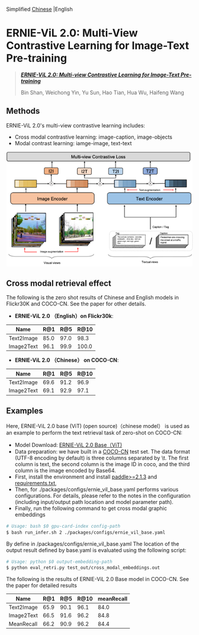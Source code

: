 Simplified [Chinese](./readme.md) |English

# ERNIE-ViL 2.0: Multi-View Contrastive Learning for Image-Text Pre-training
>[_**ERNIE-ViL 2.0: Multi-view Contrastive Learning for Image-Text Pre-training**_](https://arxiv.org/pdf/2209.15270.pdf)
>
>Bin Shan, Weichong Yin, Yu Sun, Hao Tian, Hua Wu, Haifeng Wang
>
>

## Methods
ERNIE-ViL 2.0's multi-view  contrastive learning includes:
- Cross modal contrastive learning: image-caption, image-objects
- Modal contrast learning: iamge-image, text-text

![ERNIE-ViL2.0](./packages/src/framework.png)
## Cross modal retrieval effect
The following is the zero shot results of Chinese and English models in Flickr30K and COCO-CN. See the paper for other details.

* **ERNIE-ViL 2.0 （English）on Flickr30k**:

| Name       |   R@1 |   R@5 |   R@10 |  
|------------|-------|-------|--------|
| Text2Image | 85.0 | 97.0 |  98.3 |      
| Image2Text | 96.1 | 99.9 |  100.0 |  
* **ERNIE-ViL 2.0 （Chinese） on COCO-CN**:

| Name       |   R@1 |   R@5 |   R@10 |   
|------------|-------|-------|--------|  
| Text2Image | 69.6 | 91.2 |  96.9 |    
| Image2Text | 69.1 | 92.9 |  97.1 |
 

## Examples
Here, ERNIE-ViL 2.0 base (ViT) (open source)（chinese model） is used as an example to perform the text retrieval task of zero-shot on COCO-CN:  

* Model Download:
[ERNIE-ViL 2.0 Base（ViT)](http://bj.bcebos.com/wenxin-models/OPEN_ERNIE_VIL2_BASE_ViT.pdparams)
* Data preparation: we have built in a [COCO-CN](https://github.com/li-xirong/coco-cn) test set. The data format (UTF-8 encoding by default) is three columns separated by \t. The first column is text, the second column is the image ID in coco, and the third column is the image encoded by Base64.
* First, install the environment and install [paddle>=2.1.3](https://www.paddlepaddle.org.cn/install/quick?docurl=/documentation/docs/zh/develop/install/pip/linux-pip.HTML) and [requirements.txt](requirements.txt),
* Then, for ./packages/configs/ernie_vil_base.yaml performs various configurations. For details, please refer to the notes in the configuration (including input/output path location and model parameter path).
* Finally, run the following command to get cross modal graphic embeddings

```bash
# Usage: bash $0 gpu-card-index config-path
$ bash run_infer.sh 2 ./packages/configs/ernie_vil_base.yaml 
```
By define in /packages/configs/ernie_vil_base.yaml The location of the output result defined by base.yaml is evaluated using the following script:

```bash
# Usage: python $0 output-embedding-path
$ python eval_retri.py test_out/cross_modal_embeddings.out
```
The following is the results of ERNIE-ViL 2.0 Base model in COCO-CN. See the paper for detailed results

| Name       |   R@1 |   R@5 |   R@10 |   meanRecall |
|------------|-------|-------|--------|--------------|
| Text2Image | 65.9 | 90.1 |  96.1 |        84.0 |
| Image2Text | 66.5 | 91.6 |  96.2 |        84.8 | 
| MeanRecall | 66.2 | 90.9 |  96.2 |        84.4 | 
